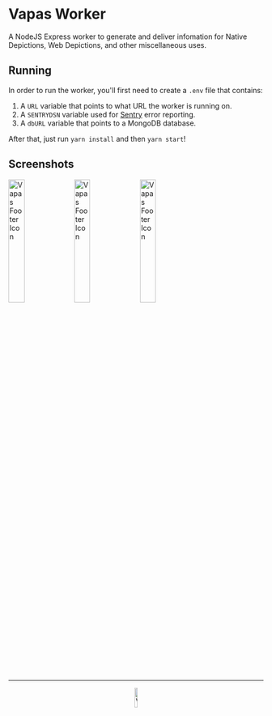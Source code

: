 # Vapas Worker

A NodeJS Express worker to generate and deliver infomation for Native Depictions, Web Depictions, and other miscellaneous uses.  

## Running

In order to run the worker, you'll first need to create a `.env` file that contains:

1. A `URL` variable that points to what URL the worker is running on.
2. A `SENTRYDSN` variable used for [Sentry](https://sentry.io/) error reporting.
3. A `dbURL` variable that points to a MongoDB database.  

After that, just run `yarn install` and then `yarn start`!

## Screenshots
<img src="https://gitlab.com/vapas/vapas-worker/raw/master/screenshots/sileo1.png" width="25%" alt="Vapas Footer Icon"/>
<img src="https://gitlab.com/vapas/vapas-worker/raw/master/screenshots/sileo2.png" width="25%" alt="Vapas Footer Icon"/>
<img src="https://gitlab.com/vapas/vapas-worker/raw/master/screenshots/sileo3.png" width="25%" alt="Vapas Footer Icon"/>

---

<div align="center">
    <img src="https://gitlab.com/vapas/vapas-worker/raw/master/assets/footerIcon.png" width="10%" alt="Vapas Footer Icon"/>
</div>